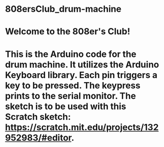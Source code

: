 # 808ersClub_drum-machine
# Welcome to the 808er's Club!
# This is the Arduino code for the drum machine. It utilizes the Arduino Keyboard library. Each pin triggers a key to be pressed. The keypress prints to the serial monitor. The sketch is to be used with this Scratch sketch: https://scratch.mit.edu/projects/132952983/#editor. 
